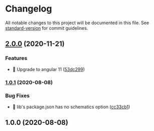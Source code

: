 # Changelog

All notable changes to this project will be documented in this file. See [standard-version](https://github.com/conventional-changelog/standard-version) for commit guidelines.

## [2.0.0](https://github.com/iresa-org/ngx-metric-prefix/compare/v1.0.1...v2.0.0) (2020-11-21)


### Features

* 🎸 Upgrade to angular 11 ([53dc299](https://github.com/iresa-org/ngx-metric-prefix/commit/53dc29922b52fcc6b260ae1e49b29b8b50510d77))

### [1.0.1](https://github.com/iresa-org/ngx-metric-prefix/compare/v1.0.0...v1.0.1) (2020-08-08)


### Bug Fixes

* 🐛 lib's package.json has no schematics option ([cc33cb1](https://github.com/iresa-org/ngx-metric-prefix/commit/cc33cb10ad7b833c7d849ca5ea9e4c06cf46912c))

## 1.0.0 (2020-08-08)
